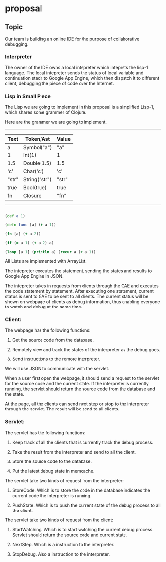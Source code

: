 # proposal

## Topic

Our team is building an online IDE for the purpose of collaborative debugging.

### Interpreter

The owner of the IDE owns a local intepreter which inteprets the lisp-1 language. The local intepreter sends
the status of local variable and continuation stack to Google App Engine, which then dispatch it to different 
client, debugging the piece of code over the Internet.

### Lisp in Small Piece

The Lisp we are going to implement in this proposal is a simplified Lisp-1, which shares some grammer of Clojure.

Here are the grammer we are going to implement.


----------------------------------------
|   Text   |  Token/Ast    |   Value   |
|----------|---------------|-----------|
|   a      |  Symbol("a")  |   "a"     |
|   1      |  Int(1)       |    1      |
|   1.5    |  Double(1.5)  |    1.5    |
|   'c'    |  Char('c')    |    'c'    |
|  "str"   |  String("str")|    "str"  |
|  true    |  Bool(true)   |   true    |
|  fn      |  Closure      |   "fn"    |     
----------------------------------------


``` clojure

(def a 1)

(defn func [a] (+ a 1))

(fn [a] (+ a 2))

(if (= a 1) (+ a 2) a)

(loop [a 1] (println a) (recur a (+ a 1))

 ```
 
 All Lists are implemented with ArrayList. 
 
 The intepreter executes the statement, sending the states and results to Google App Engine in JSON.
 
 The intepreter takes in requests from clients through the GAE and executes the code statement by statement. After executing one statement, 
 current status is sent to GAE to be sent to all clients. The current status will be shown on webpage of clients as debug information, thus enabling everyone 
 to watch and debug at the same time. 




### Client:

The webpage has the following functions:

1. Get the source code from the database.

2. Remotely view and track the states of the interpreter as the debug goes.

3. Send instructions to the remote interpreter.

We will use JSON to communicate with the servlet.

When a user first open the webpage, it should send a request to the servlet for the source code and the current state. If the interpreter is currently running, the servlet should return the source code from the database and the state.

At the page, all the clients can send next step or stop to the interpreter through the servlet. The result will be send to all clients.



### Servlet:

The servlet has the following functions:

1. Keep track of all the clients that is currently track the debug process.

2. Take the result from the interpreter and send to all the client.
 
3. Store the source code to the database.

4. Put the latest debug state in memcache.

The servlet take two kinds of request from the interpreter:

1. StoreCode. Which is to store the code in the database indicates the current code the interpreter is running.

2. PushState. Which is to push the current state of the debug process to all the client.

The servlet take two kinds of request from the client:

1. StartWatching. Which is to start watching the current debug process. Servlet should return the source code and current state.

2. NextStep. Which is a instruction to the interpreter.

3. StopDebug. Also a instruction to the interpreter.


